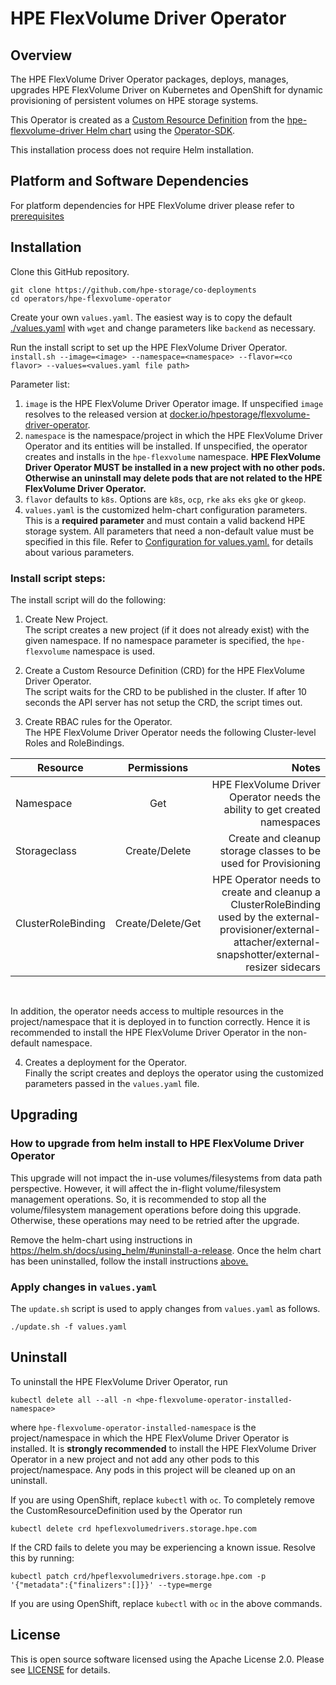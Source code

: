 # HPE FlexVolume Driver Operator

## Overview
The HPE FlexVolume Driver Operator packages, deploys, manages, upgrades HPE FlexVolume Driver on Kubernetes and OpenShift for dynamic provisioning of persistent volumes on HPE storage systems.

This Operator is created as a [Custom Resource Definition](https://kubernetes.io/docs/concepts/extend-kubernetes/api-extension/custom-resources/#customresourcedefinitions) from the [hpe-flexvolume-driver Helm chart](https://github.com/hpe-storage/co-deployments/tree/master/helm/charts/hpe-flexvolume-driver) using the [Operator-SDK](https://github.com/operator-framework/operator-sdk#overview).

This installation process does not require Helm installation.

## Platform and Software Dependencies
For platform dependencies for HPE FlexVolume driver please refer to [prerequisites](https://github.com/hpe-storage/co-deployments/tree/master/helm/charts/hpe-flexvolume-driver#prerequisites)

## Installation

Clone this GitHub repository.<br/>
```
git clone https://github.com/hpe-storage/co-deployments
cd operators/hpe-flexvolume-operator
```

Create your own `values.yaml`. The easiest way is to copy the default [./values.yaml](../../helm/charts/hpe-flexvolume-driver/values.yaml) with `wget` and change parameters like `backend` as necessary.

Run the install script to set up the HPE FlexVolume Driver Operator.
```install.sh --image=<image> --namespace=<namespace> --flavor=<co flavor> --values=<values.yaml file path>```

Parameter list:<br/>
1. ``image`` is the HPE FlexVolume Driver Operator image. If unspecified ``image`` resolves to the released version at [docker.io/hpestorage/flexvolume-driver-operator](https://docker.io/hpestorage/flexvolume-driver-operator).
2. ``namespace`` is the namespace/project in which the HPE FlexVolume Driver Operator and its entities will be installed. If unspecified, the operator creates and installs in  the ``hpe-flexvolume`` namespace.
**HPE FlexVolume Driver Operator MUST be installed in a new project with no other pods. Otherwise an uninstall may delete pods that are not related to the HPE FlexVolume Driver Operator.**
3. ``flavor`` defaults to ``k8s``. Options are ``k8s``, ``ocp``, ``rke`` ``aks`` ``eks`` ``gke`` or ``gkeop``.
4. ``values.yaml`` is the customized helm-chart configuration parameters. This is a **required parameter** and must contain a valid backend HPE storage system. All parameters that need a non-default value must be specified in this file.
Refer to [Configuration for values.yaml.](https://github.com/hpe-storage/co-deployments/tree/master/helm/charts/hpe-flexvolume-driver#configuration--installation) for details about various parameters.

### Install script steps:
The install script will do the following:
1. Create New Project.<br/>
The script creates a new project (if it does not already exist) with the given namespace. If no namespace parameter is specified, the ``hpe-flexvolume`` namespace is used.<br/>

2. Create a Custom Resource Definition (CRD) for the HPE FlexVolume Driver Operator. <br/>
The script waits for the CRD to be published in the cluster. If after 10 seconds the API server has not setup the CRD, the script times out.

3. Create RBAC rules for the Operator.<br/>
The HPE FlexVolume Driver Operator needs the following Cluster-level Roles and RoleBindings.


| Resource        | Permissions           | Notes  |
| ------------- |:-------------:| -----:|
| Namespace | Get | HPE FlexVolume Driver Operator needs the ability to get created namespaces |
| Storageclass | Create/Delete | Create and cleanup storage classes to be used for Provisioning |
| ClusterRoleBinding | Create/Delete/Get | HPE Operator needs to create and cleanup a ClusterRoleBinding used by the external-provisioner/external-attacher/external-snapshotter/external-resizer sidecars |
<br/>

In addition, the operator needs access to multiple resources in the project/namespace that it is deployed in to function correctly. Hence it is recommended to install the HPE FlexVolume Driver Operator in the non-default namespace.
<br/>

4. Creates a deployment for the Operator.<br/>
Finally the script creates and deploys the operator using the customized parameters passed in the ``values.yaml`` file.

## Upgrading

### How to upgrade from helm install to HPE FlexVolume Driver Operator
This upgrade will not impact the in-use volumes/filesystems from data path perspective. However, it will affect the in-flight volume/filesystem management operations. So, it is recommended to stop all the volume/filesystem management operations before doing this upgrade. Otherwise, these operations may need to be retried after the upgrade.

Remove the helm-chart using instructions in https://helm.sh/docs/using_helm/#uninstall-a-release.
Once the helm chart has been uninstalled, follow the install instructions [above.](#installation)

### Apply changes in ``values.yaml``
The ``update.sh`` script is used to apply changes from ``values.yaml`` as follows.
```
./update.sh -f values.yaml
```

## Uninstall
To uninstall the HPE FlexVolume Driver Operator, run
```
kubectl delete all --all -n <hpe-flexvolume-operator-installed-namespace>
```
where ``hpe-flexvolume-operator-installed-namespace`` is the project/namespace in which the HPE FlexVolume Driver Operator is installed. It is **strongly recommended** to install the HPE FlexVolume Driver Operator in a new project and not add any other pods to this project/namespace. Any pods in this project will be cleaned up on an uninstall.

If you are using OpenShift, replace `kubectl` with `oc`.
To completely remove the CustomResourceDefinition used by the Operator run
```
kubectl delete crd hpeflexvolumedrivers.storage.hpe.com
```
If the CRD fails to delete you may be experiencing a known issue. Resolve this by running:
```
kubectl patch crd/hpeflexvolumedrivers.storage.hpe.com -p '{"metadata":{"finalizers":[]}}' --type=merge
```
If you are using OpenShift, replace `kubectl` with `oc` in the above commands.

## License
This is open source software licensed using the Apache License 2.0. Please see [LICENSE](../../LICENSE) for details.